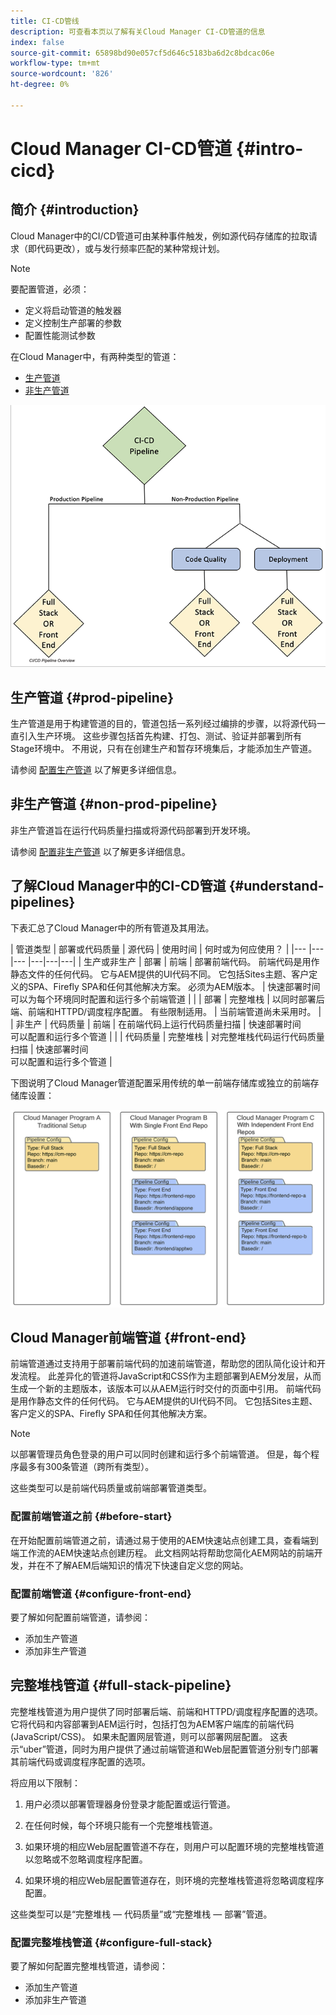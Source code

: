 ```yaml
---
title: CI-CD管线
description: 可查看本页以了解有关Cloud Manager CI-CD管道的信息
index: false
source-git-commit: 65898bd90e057cf5d646c5183ba6d2c8bdcac06e
workflow-type: tm+mt
source-wordcount: '826'
ht-degree: 0%

---
```



# Cloud Manager CI-CD管道 {#intro-cicd}

## 简介 {#introduction}

Cloud Manager中的CI/CD管道可由某种事件触发，例如源代码存储库的拉取请求（即代码更改），或与发行频率匹配的某种常规计划。

>[!NOTE]
>要配置管道，必须：
>* 定义将启动管道的触发器
>* 定义控制生产部署的参数
>* 配置性能测试参数


在Cloud Manager中，有两种类型的管道：

* [生产管道](#prod-pipeline)
* [非生产管道](#non-prod-pipeline)

![](/help/implementing/cloud-manager/assets/configure-pipeline/ci-cdpipeline-overview.png)

## 生产管道 {#prod-pipeline}

生产管道是用于构建管道的目的，管道包括一系列经过编排的步骤，以将源代码一直引入生产环境。 这些步骤包括首先构建、打包、测试、验证并部署到所有Stage环境中。 不用说，只有在创建生产和暂存环境集后，才能添加生产管道。

请参阅 [配置生产管道](/help/implementing/cloud-manager/configuring-pipelines/configuring-production-pipelines.md) 以了解更多详细信息。


## 非生产管道 {#non-prod-pipeline}

非生产管道旨在运行代码质量扫描或将源代码部署到开发环境。

请参阅 [配置非生产管道](/help/implementing/cloud-manager/configuring-pipelines/configuring-non-production-pipelines.md) 以了解更多详细信息。

## 了解Cloud Manager中的CI-CD管道 {#understand-pipelines}

下表汇总了Cloud Manager中的所有管道及其用法。

| 管道类型 | 部署或代码质量 | 源代码 | 使用时间 | 何时或为何应使用？ |
|--- |--- |--- |---|---|---|
| 生产或非生产 | 部署 | 前端 | 部署前端代码。 前端代码是用作静态文件的任何代码。 它与AEM提供的UI代码不同。 它包括Sites主题、客户定义的SPA、Firefly SPA和任何其他解决方案。 必须为AEM版本。 | 快速部署时间<br> 可以为每个环境同时配置和运行多个前端管道 |
|  | 部署 | 完整堆栈 | 以同时部署后端、前端和HTTPD/调度程序配置。 有些限制适用。 | 当前端管道尚未采用时。 |
| 非生产 | 代码质量 | 前端 | 在前端代码上运行代码质量扫描 | 快速部署时间<br> 可以配置和运行多个管道 |
|  | 代码质量 | 完整堆栈 | 对完整堆栈代码运行代码质量扫描 | 快速部署时间<br> 可以配置和运行多个管道 |

下图说明了Cloud Manager管道配置采用传统的单一前端存储库或独立的前端存储库设置：

![](/help/implementing/cloud-manager/assets/configure-pipeline/pipeline-configurations.png)

## Cloud Manager前端管道 {#front-end}

前端管道通过支持用于部署前端代码的加速前端管道，帮助您的团队简化设计和开发流程。 此差异化的管道将JavaScript和CSS作为主题部署到AEM分发层，从而生成一个新的主题版本，该版本可以从AEM运行时交付的页面中引用。 前端代码是用作静态文件的任何代码。 它与AEM提供的UI代码不同。 它包括Sites主题、客户定义的SPA、Firefly SPA和任何其他解决方案。

>[!NOTE]
>以部署管理员角色登录的用户可以同时创建和运行多个前端管道。 但是，每个程序最多有300条管道（跨所有类型）。

这些类型可以是前端代码质量或前端部署管道类型。

### 配置前端管道之前 {#before-start}

在开始配置前端管道之前，请通过易于使用的AEM快速站点创建工具，查看端到端工作流的AEM快速站点创建历程。 此文档网站将帮助您简化AEM网站的前端开发，并在不了解AEM后端知识的情况下快速自定义您的网站。

### 配置前端管道 {#configure-front-end}

要了解如何配置前端管道，请参阅：

* 添加生产管道
* 添加非生产管道

## 完整堆栈管道 {#full-stack-pipeline}

完整堆栈管道为用户提供了同时部署后端、前端和HTTPD/调度程序配置的选项。  它将代码和内容部署到AEM运行时，包括打包为AEM客户端库的前端代码(JavaScript/CSS)。 如果未配置网层管道，则可以部署网层配置。 这表示“uber”管道，同时为用户提供了通过前端管道和Web层配置管道分别专门部署其前端代码或调度程序配置的选项。

将应用以下限制：

1. 用户必须以部署管理器身份登录才能配置或运行管道。

1. 在任何时候，每个环境只能有一个完整堆栈管道。

1. 如果环境的相应Web层配置管道不存在，则用户可以配置环境的完整堆栈管道以忽略或不忽略调度程序配置。

1. 如果环境的相应Web层配置管道存在，则环境的完整堆栈管道将忽略调度程序配置。

这些类型可以是“完整堆栈 — 代码质量”或“完整堆栈 — 部署”管道。

### 配置完整堆栈管道 {#configure-full-stack}

要了解如何配置完整堆栈管道，请参阅：

* 添加生产管道
* 添加非生产管道